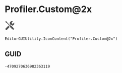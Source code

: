 # Profiler.Custom@2x
![](/img/Profiler.Custom@2x.png)

``` CSharp
EditorGUIUtility.IconContent("Profiler.Custom@2x")
```
## GUID
```
-4709270636982363119
```

